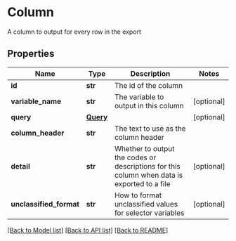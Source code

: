 # Column

A column to output for every row in the export
## Properties
Name | Type | Description | Notes
------------ | ------------- | ------------- | -------------
**id** | **str** | The id of the column | 
**variable_name** | **str** | The variable to output in this column | [optional] 
**query** | [**Query**](Query.md) |  | [optional] 
**column_header** | **str** | The text to use as the column header | 
**detail** | **str** | Whether to output the codes or descriptions for this column when data is exported to a file | [optional] 
**unclassified_format** | **str** | How to format unclassified values for selector variables | [optional] 

[[Back to Model list]](../README.md#documentation-for-models) [[Back to API list]](../README.md#documentation-for-api-endpoints) [[Back to README]](../README.md)


